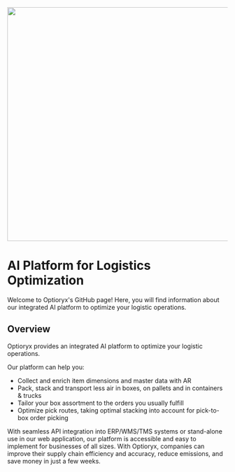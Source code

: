 <img src="https://lirp.cdn-website.com/c10be9aa/dms3rep/multi/opt/Optiorix+full+transparant+background+-+blue-c6d680b3-1920w.png" width="535rem" />

# AI Platform for Logistics Optimization
Welcome to Optioryx's GitHub page! Here, you will find information about our integrated AI platform to optimize your logistic operations.

## Overview
Optioryx provides an integrated AI platform to optimize your logistic operations.

Our platform can help you:
- Collect and enrich item dimensions and master data with AR
- Pack, stack and transport less air in boxes, on pallets and in containers & trucks
- Tailor your box assortment to the orders you usually fulfill
- Optimize pick routes, taking optimal stacking into account for pick-to-box order picking

With seamless API integration into ERP/WMS/TMS systems or stand-alone use in our web application, our platform is accessible and easy to implement for businesses of all sizes. With Optioryx, companies can improve their supply chain efficiency and accuracy, reduce emissions, and save money in just a few weeks.
